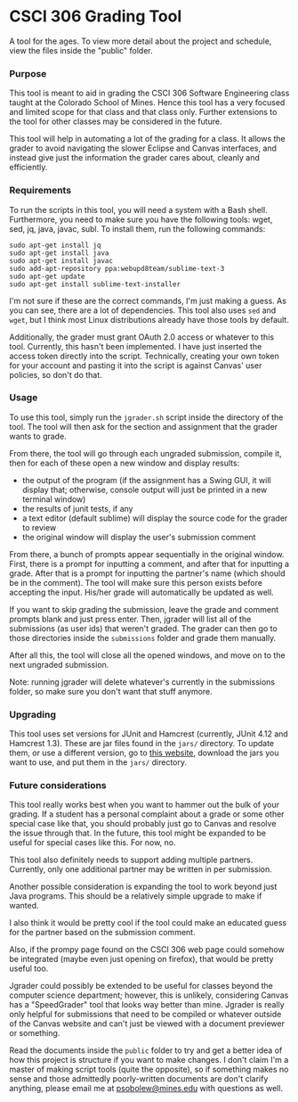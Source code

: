 # CSCI 306 Grading Tool

A tool for the ages.  To view more detail about the project and schedule, view the files inside the "public" folder.

### Purpose 

This tool is meant to aid in grading the CSCI 306 Software Engineering class taught at the Colorado School of Mines.  Hence this tool has a very focused and limited scope for that class and that class only.  Further extensions to the tool for other classes may be considered in the future.

This tool will help in automating a lot of the grading for a class.  It allows the grader to avoid navigating the slower Eclipse and Canvas interfaces, and instead give just the information the grader cares about, cleanly and efficiently.

### Requirements

To run the scripts in this tool, you will need a system with a Bash shell.  Furthermore, you need to make sure you have the following tools: wget, sed, jq, java, javac, subl.  To install them, run the following commands: 

    sudo apt-get install jq
    sudo apt-get install java
    sudo apt-get install javac
	sudo add-apt-repository ppa:webupd8team/sublime-text-3
	sudo apt-get update
	sudo apt-get install sublime-text-installer

I'm not sure if these are the correct commands, I'm just making a guess.  As you can see, there are a lot of dependencies.  This tool also uses `sed` and `wget`, but I think most Linux distributions already have those tools by default. 

Additionally, the grader must grant OAuth 2.0 access or whatever to this tool.  Currently, this hasn't been implemented.  I have just inserted the access token directly into the script.  Technically, creating your own token for your account and pasting it into the script is against Canvas' user policies, so don't do that.

### Usage

To use this tool, simply run the `jgrader.sh` script inside the directory of the tool.  The tool will then ask for the section and assignment that the grader wants to grade.

From there, the tool will go through each ungraded submission, compile it, then for each of these open a new window and display results:

- the output of the program (if the assignment has a Swing GUI, it will display that; otherwise, console output will just be printed in a new terminal window)
- the results of junit tests, if any
- a text editor (default sublime) will display the source code for the grader to review
- the original window will display the user's submission comment

From there, a bunch of prompts appear sequentially in the original window.  First, there is a prompt for inputting a comment, and after that for inputting a grade.  After that is a prompt for inputting the partner's name (which should be in the comment).  The tool will make sure this person exists before accepting the input.  His/her grade will automatically be updated as well.

If you want to skip grading the submission, leave the grade and comment prompts blank and just press enter.  Then, jgrader will list all of the submissions (as user ids) that weren't graded.  The grader can then go to those directories inside the `submissions` folder and grade them manually.

After all this, the tool will close all the opened windows, and move on to the next ungraded submission.

Note: running jgrader will delete whatever's currently in the submissions folder, so make sure you don't want that stuff anymore.

### Upgrading

This tool uses set versions for JUnit and Hamcrest (currently, JUnit 4.12 and Hamcrest 1.3).  These are jar files found in the <code>jars/</code> directory.  To update them, or use a different version, go to [this website](https://github.com/junit-team/junit4/wiki/Download-and-Install), download the jars you want to use, and put them in the <code>jars/</code> directory.

### Future considerations

This tool really works best when you want to hammer out the bulk of your grading.  If a student has a personal complaint about a grade or some other special case like that, you should probably just go to Canvas and resolve the issue through that.  In the future, this tool might be expanded to be useful for special cases like this.  For now, no.

This tool also definitely needs to support adding multiple partners.  Currently, only one additional partner may be written in per submission.

Another possible consideration is expanding the tool to work beyond just Java programs.  This should be a relatively simple upgrade to make if wanted.

I also think it would be pretty cool if the tool could make an educated guess for the partner based on the submission comment.

Also, if the prompy page found on the CSCI 306 web page could somehow be integrated (maybe even just opening on firefox), that would be pretty useful too.

Jgrader could possibly be extended to be useful for classes beyond the computer science department; however, this is unlikely, considering Canvas has a "SpeedGrader" tool that looks way better than mine.  Jgrader is really only helpful for submissions that need to be compiled or whatever outside of the Canvas website and can't just be viewed with a document previewer or something.

Read the documents inside the `public` folder to try and get a better idea of how this project is structure if you want to make changes.  I don't claim I'm a master of making script tools (quite the opposite), so if something makes no sense and those admittedly poorly-written documents are don't clarify anything, please email me at psobolew@mines.edu with questions as well.